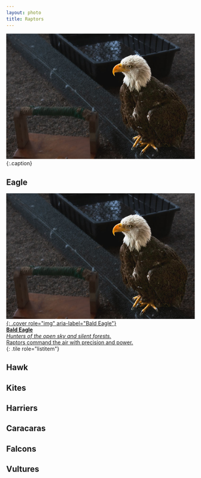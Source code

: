 ```yaml
---
layout: photo
title: Raptors
---
```


![Hunters of the open sky and silent forests.](/gallery/animals/birds/assets/raptors/bald-eagle/IMG_0004.jpg)
{:.caption}

## Eagle

[![Bald Eagle](/gallery/animals/birds/assets/raptors/bald-eagle/IMG_0004.jpg){: .cover role="img" aria-label="Bald Eagle"}  
**Bald Eagle**  
_Hunters of the open sky and silent forests._  
Raptors command the air with precision and power.  
](/gallery/animals/birds/raptors/bald-eagle){: .tile role="listitem"}

## Hawk

## Kites

## Harriers

## Caracaras

## Falcons

## Vultures
